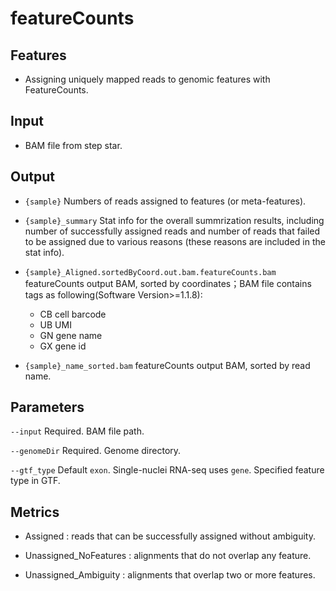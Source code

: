 # featureCounts

## Features
- Assigning uniquely mapped reads to genomic features with FeatureCounts.

## Input
- BAM file from step star.

## Output
- `{sample}` Numbers of reads assigned to features (or meta-features).

- `{sample}_summary` Stat info for the overall summrization results, including number of successfully assigned reads and number of reads that failed to be assigned due to various reasons (these reasons are included in the stat info).

- `{sample}_Aligned.sortedByCoord.out.bam.featureCounts.bam` featureCounts output BAM, sorted by coordinates；BAM file contains tags as following(Software Version>=1.1.8):
    - CB cell barcode
    - UB UMI
    - GN gene name
    - GX gene id

- `{sample}_name_sorted.bam` featureCounts output BAM, sorted by read name.

## Parameters

`--input` Required. BAM file path.

`--genomeDir` Required. Genome directory.

`--gtf_type` Default `exon`. Single-nuclei RNA-seq uses `gene`. Specified feature type in GTF.

## Metrics
- Assigned : reads that can be successfully assigned without ambiguity.

- Unassigned_NoFeatures : alignments that do not overlap any feature.

- Unassigned_Ambiguity : alignments that overlap two or more features.

